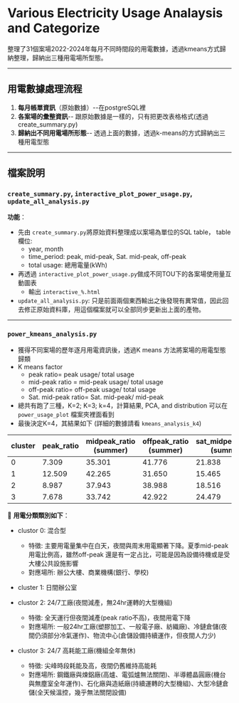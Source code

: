 # Various Electricity Usage Analaysis and Categorize

整理了31個案場2022-2024年每月不同時間段的用電數據，透過kmeans方式歸納整理，歸納出三種用電場所型態。

---

## 用電數據處理流程
1. **每月帳單資訊**（原始數據）--在postgreSQL裡
2. **各案場的彙整資訊**-- 跟原始數據是一樣的，只有把更改表格格式(透過create_summary.py)
3. **歸納出不同用電場所形態**-- 透過上面的數據，透過k-means的方式歸納出三種用電型態

---

## 檔案說明
###  `create_summary.py`, `interactive_plot_power_usage.py`, `update_all_analysis.py`
**功能**：  
- 先由 `create_summary.py`將原始資料整理成以案場為單位的SQL table， table欄位:
  - year, month
  - time_period: peak, mid-peak, Sat. mid-peak, off-peak
  - total usage: 總用電量(kWh)
- 再透過 `interactive_plot_power_usage.py`做成不同TOU下的各案場使用量互動圖表
  - 輸出 `interactive_%.html`
- `update_all_analysis.py`: 只是前面兩個東西輸出之後發現有異常值，因此回去修正原始資料庫，用這個檔案就可以全部同步更新出上面的產物。

---

###  `power_kmeans_analysis.py`
- 獲得不同案場的歷年逐月用電資訊後，透過K means 方法將案場的用電型態歸類
- K means factor
  - peak ratio= peak usage/ total usage
  - mid-peak ratio = mid-peak usage/ total usage
  - off-peak ratio= off-peak usage/ total usage
  - Sat. mid-peak ratio= Sat. mid-peak/ mid-peak
- 總共有跑了三種，K=2; K=3; k=4，計算結果, PCA, and distribution 可以在  `power_usage_plot` 檔案夾裡面看到
- 最後決定K=4，其結果如下 (詳細的數據請看 `kmeans_analysis_k4`)

| cluster | peak_ratio | midpeak_ratio (summer) | offpeak_ratio (summer) | sat_midpeak_ratio (summer) | midpeak_ratio (nonsummer) | offpeak_ratio (nonsummer) | sat_midpeak_ratio (nonsummer) |
|---------|------------|------------------------|------------------------|----------------------------|---------------------------|---------------------------|-------------------------------|
| 0 | 7.309 | 35.301 | 41.776 | 21.838 | 47.627 | 44.363 | 16.030 |
| 1 | 12.509 | 42.265 | 31.650 | 15.465 | 56.460 | 435.977 | 13.006 |
| 2 | 8.987 | 37.943 | 38.988 | 18.516 | 50.771 | 41.158 | 14.331 |
| 3 | 7.678 | 33.742 | 42.922 | 24.479 | 46.393 | 45.233 | 17.522 |

📌 **用電分類類別如下**：  
- clustor 0: 混合型
  - 特徵: 主要用電量集中在白天，夜間與周末用電顯著下降。夏季mid-peak用電比例高，雖然off-peak 還是有一定占比，可能是因為設備待機或是受大樓公共設施影響
  - 對應場所: 辦公大樓、商業機構(銀行、學校)
 
- cluster 1: 日間辦公室

- clustor 2: 24/7工廠(夜間減產，無24hr運轉的大型機組)
  - 特徵: 全天運行但夜間減產(peak ratio不高)，夜間用電下降
  - 對應場所: 一般24hr工廠(塑膠加工、一般電子廠、紡織廠)、冷鏈倉儲(夜間仍須部分冷氣運作)、物流中心(倉儲設備持續運作，但夜間人力少)
 
- clustor 3: 24/7 高耗能工廠(機組全年無休)
  - 特徵: 尖峰時段耗能及高，夜間仍舊維持高能耗
  - 對應場所: 鋼鐵廠與煉鋁廠(高爐、電弧爐無法關閉)、半導體晶圓廠(機台與無塵室全年運作)、石化廠與造紙廠(持續運轉的大型機組)、大型冷鏈倉儲(全天候溫控，幾乎無法關閉設備)
